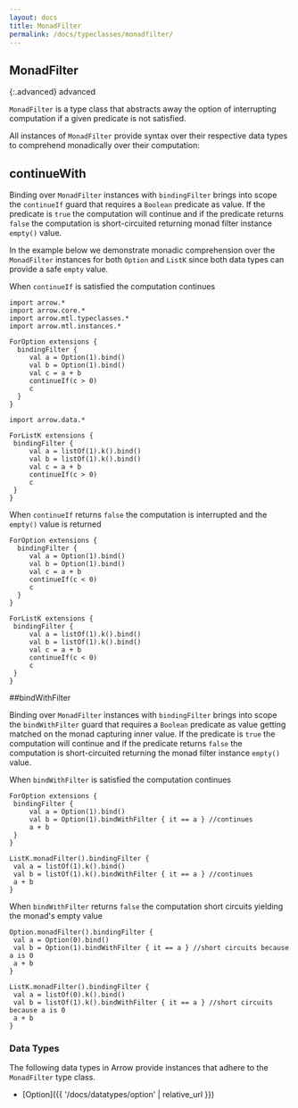 ```yaml
---
layout: docs
title: MonadFilter
permalink: /docs/typeclasses/monadfilter/
---
```


## MonadFilter

{:.advanced}
advanced

`MonadFilter` is a type class that abstracts away the option of interrupting computation if a given predicate is not satisfied.

All instances of `MonadFilter` provide syntax over their respective data types to comprehend monadically over their computation:

## continueWith

Binding over `MonadFilter` instances with `bindingFilter` brings into scope the `continueIf` guard that requires a `Boolean` predicate as value. If the predicate is `true` the computation will continue and if the predicate returns `false` the computation is short-circuited returning monad filter instance `empty()` value.

In the example below we demonstrate monadic comprehension over the `MonadFilter` instances for both `Option` and `ListK` since both data types can provide a safe `empty` value.

When `continueIf` is satisfied the computation continues

```kotlin:ank
import arrow.*
import arrow.core.*
import arrow.mtl.typeclasses.*
import arrow.mtl.instances.*

ForOption extensions { 
  bindingFilter {
     val a = Option(1).bind()
     val b = Option(1).bind()
     val c = a + b
     continueIf(c > 0)
     c
  }
}
```

```kotlin:ank
import arrow.data.*

ForListK extensions { 
 bindingFilter {
     val a = listOf(1).k().bind()
     val b = listOf(1).k().bind()
     val c = a + b
     continueIf(c > 0)
     c
 }
}
```    

When `continueIf` returns `false` the computation is interrupted and the `empty()` value is returned

```kotlin:ank
ForOption extensions {
  bindingFilter {
     val a = Option(1).bind()
     val b = Option(1).bind()
     val c = a + b
     continueIf(c < 0)
     c
  }
}
```

```kotlin:ank
ForListK extensions {
 bindingFilter {
     val a = listOf(1).k().bind()
     val b = listOf(1).k().bind()
     val c = a + b
     continueIf(c < 0)
     c
 }
}
```    

##bindWithFilter

Binding over `MonadFilter` instances with `bindingFilter` brings into scope the `bindWithFilter` guard that requires a `Boolean` predicate as value getting matched on the monad capturing inner value. If the predicate is `true` the computation will continue and if the predicate returns `false` the computation is short-circuited returning the monad filter instance `empty()` value.

When `bindWithFilter` is satisfied the computation continues

```kotlin:ank
ForOption extensions { 
 bindingFilter {
     val a = Option(1).bind()
     val b = Option(1).bindWithFilter { it == a } //continues
     a + b
 }
}
```

```kotlin:ank
ListK.monadFilter().bindingFilter {
 val a = listOf(1).k().bind()
 val b = listOf(1).k().bindWithFilter { it == a } //continues
 a + b
}
```

When `bindWithFilter` returns `false` the computation short circuits yielding the monad's empty value

```kotlin:ank
Option.monadFilter().bindingFilter {
 val a = Option(0).bind()
 val b = Option(1).bindWithFilter { it == a } //short circuits because a is 0
 a + b
}
```   

```kotlin:ank
ListK.monadFilter().bindingFilter {
 val a = listOf(0).k().bind()
 val b = listOf(1).k().bindWithFilter { it == a } //short circuits because a is 0
 a + b
}
```

### Data Types

The following data types in Arrow provide instances that adhere to the `MonadFilter` type class.

- [Option]({{ '/docs/datatypes/option' | relative_url }})
